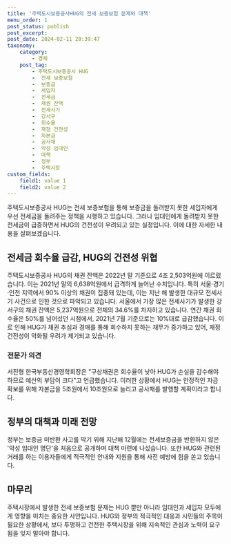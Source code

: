 ```yaml
---
title: '주택도시보증공사HUG의 전세 보증보험 문제와 대책'
menu_order: 1
post_status: publish
post_excerpt: 
post_date: 2024-02-11 20:39:47
taxonomy:
    category:
        - 경제
    post_tag:
        - 주택도시보증공사 HUG
        -  전세 보증보험
        -  보증금
        -  세입자
        -  전세금
        -  채권 잔액
        -  전세사기
        -  강서구
        -  회수율
        -  재정 건전성
        -  자본금
        -  공사채
        -  악성 임대인
        -  대책
        -  정부
        -  주택시장
custom_fields:
    field1: value 1
    field2: value 2
---
```


주택도시보증공사 HUG는 전세 보증보험을 통해 보증금을 돌려받지 못한 세입자에게 우선 전세금을 돌려주는 정책을 시행하고 있습니다. 그러나 임대인에게 돌려받지 못한 전세금이 급증하면서 HUG의 건전성이 우려되고 있는 실정입니다. 이에 대한 자세한 내용을 살펴보겠습니다.
## 전세금 회수율 급감, HUG의 건전성 위협
주택도시보증공사 HUG의 채권 잔액은 2022년 말 기준으로 4조 2,503억원에 이르렀습니다. 이는 2021년 말의 6,638억원에서 급격하게 늘어난 수치입니다. 특히 서울·경기·인천 지역에서 90% 이상의 채권이 집중돼 있는데, 이는 지난 해 발생한 대규모 전세사기 사건으로 인한 것으로 파악되고 있습니다.
서울에서 가장 많은 전세사기가 발생한 강서구의 채권 잔액은 5,237억원으로 전체의 34.6%를 차지하고 있습니다. 연간 채권 회수율은 50%를 넘어섰던 시점에서, 2021년 7월 기준으로는 10%대로 급감했습니다. 이로 인해 HUG가 채권 추심과 경매를 통해 회수하지 못하는 채무가 증가하고 있어, 재정 건전성이 악화될 우려가 제기되고 있습니다.
### 전문가 의견
서진형 한국부동산경영학회장은 "구상채권은 회수율이 낮아 HUG가 손실을 감수해야 하므로 예산의 부담이 크다"고 언급했습니다. 이러한 상황에서 HUG는 안정적인 자금 확보를 위해 자본금을 5조원에서 10조원으로 늘리고 공사채를 발행할 계획이라고 합니다.
## 정부의 대책과 미래 전망
정부는 보증금 미반환 사고를 막기 위해 지난해 12월에는 전세보증금을 반환하지 않은 '악성 임대인 명단'을 처음으로 공개하며 대책 마련에 나섰습니다. 또한 HUG와 관련된 거래를 하는 이용자들에게 적극적인 안내와 지원을 통해 사전 예방에 힘을 쏟고 있습니다.
## 마무리
주택시장에서 발생한 전세 보증보험 문제는 HUG 뿐만 아니라 임대인과 세입자 모두에게 영향을 미치는 중요한 사안입니다. HUG와 정부의 적극적인 대응과 시민들의 주목이 필요한 상황에서, 보다 투명하고 건전한 주택시장을 위해 지속적인 관심과 노력이 요구됨을 잊지 말아야 합니다.
